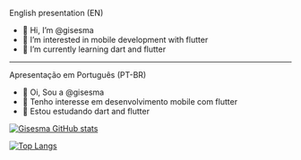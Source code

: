 English presentation (EN)
- 👋 Hi, I’m @gisesma
- 👀 I’m interested in mobile development with flutter
- 🌱 I’m currently learning dart and flutter

-----------------------------------------------------------------------
Apresentação em Português (PT-BR)
- 👋 Oi, Sou a @gisesma
- 👀 Tenho interesse em desenvolvimento mobile com flutter
- 🌱 Estou estudando dart and flutter

<!---
gisesma/gisesma is a ✨ special ✨ repository because its `README.md` (this file) appears on your GitHub profile.
You can click the Preview link to take a look at your changes.
--->



[![Gisesma GitHub stats](https://github-readme-stats.vercel.app/api?username=gisesma&theme=vue&show_icons=true)](https://github.com/gisesma/github-readme-stats)

[![Top Langs](https://github-readme-stats.vercel.app/api/top-langs/?username=gisesma)](https://github.com/gisesma/github-readme-stats)



